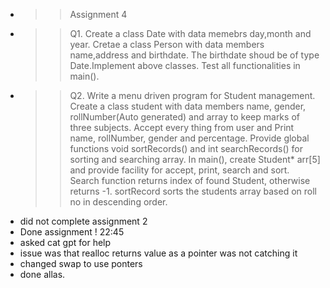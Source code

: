 - >> Assignment 4
- >>Q1. Create a class Date with data memebrs day,month and year.
  Cretae a class Person with data members name,address and birthdate. The birthdate shoud be of
  type Date.Implement above classes. Test all functionalities in main().
- >>Q2. Write a menu driven program for Student management.
  Create a class student with data members name, gender, rollNumber(Auto generated) and array to
  keep marks of three subjects.
  Accept every thing from user and Print name, rollNumber, gender and percentage.
  Provide global functions void sortRecords() and int searchRecords() for sorting and searching array.
  In main(), create Student* arr[5] and provide facility for accept, print, search and sort.
  Search function returns index of found Student, otherwise returns -1.
  sortRecord sorts the students array based on roll no in descending order.
- did not complete assignment 2
- Done assignment ! 22:45
- asked cat gpt for help
- issue was that  realloc returns value as a pointer was not catching it
- changed swap to use ponters
- done allas.